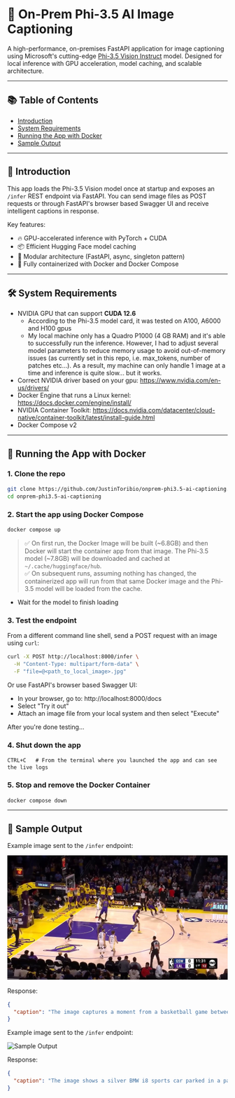 # 🧠 On-Prem Phi-3.5 AI Image Captioning

A high-performance, on-premises FastAPI application for image captioning using Microsoft's cutting-edge [Phi-3.5 Vision Instruct](https://huggingface.co/microsoft/Phi-3.5-vision-instruct) model. Designed for local inference with GPU acceleration, model caching, and scalable architecture.

---

## 📚 Table of Contents
- [Introduction](#introduction)
- [System Requirements](#system-requirements)
- [Running the App with Docker](#running-the-app-with-docker)
- [Sample Output](#sample-output)

---

## 🚀 Introduction

This app loads the Phi-3.5 Vision model once at startup and exposes an `/infer` REST endpoint via FastAPI. You can send image files as POST requests or through FastAPI's browser based Swagger UI and receive intelligent captions in response.

Key features:
- 🔥 GPU-accelerated inference with PyTorch + CUDA
- 📦 Efficient Hugging Face model caching
- 🧩 Modular architecture (FastAPI, async, singleton pattern)
- 🐳 Fully containerized with Docker and Docker Compose

---

## 🛠️ System Requirements

- NVIDIA GPU that can support **CUDA 12.6**
    -  According to the Phi-3.5 model card, it was tested on A100, A6000 and H100 gpus
    - My local machine only has a Quadro P1000 (4 GB RAM) and it's able to successfully run the inference. However, I had to adjust several model parameters to reduce memory usage to avoid out-of-memory issues (as currently set in this repo, i.e. max_tokens, number of patches etc...). As a result, my machine can only handle 1 image at a time and inference is quite slow... but it works.
- Correct NVIDIA driver based on your gpu: https://www.nvidia.com/en-us/drivers/
- Docker Engine that runs a Linux kernel: https://docs.docker.com/engine/install/
- NVIDIA Container Toolkit: https://docs.nvidia.com/datacenter/cloud-native/container-toolkit/latest/install-guide.html
- Docker Compose v2


---

## 🐳 Running the App with Docker

### 1. Clone the repo
```bash
git clone https://github.com/JustinToribio/onprem-phi3.5-ai-captioning.git
cd onprem-phi3.5-ai-captioning
```

### 2. Start the app using Docker Compose
```bash
docker compose up
```

> ✅ On first run, the Docker Image will be built (~6.8GB) and then Docker will start the container app from that image.  The Phi-3.5 model (~7.8GB) will be downloaded and cached at `~/.cache/huggingface/hub`.  
> ✅ On subsequent runs, assuming nothing has changed, the containerized app will run from that same Docker image and the Phi-3.5 model will be loaded from the cache.
* Wait for the model to finish loading

### 3. Test the endpoint

From a different command line shell, send a POST request with an image using `curl`:

```bash
curl -X POST http://localhost:8000/infer \
  -H "Content-Type: multipart/form-data" \
  -F "file=@<path_to_local_image>.jpg"
```

Or use FastAPI's browser based Swagger UI:
* In your browser, go to: http://localhost:8000/docs
* Select "Try it out"
* Attach an image file from your local system and then select "Execute"

After you're done testing...

### 4. Shut down the app

```
CTRL+C   # From the terminal where you launched the app and can see the live logs
```

### 5. Stop and remove the Docker Container

```bash
docker compose down
```

---

## 🧪 Sample Output

Example image sent to the `/infer` endpoint:

![Sample Output](images/nba_2.jpg)

Response:
```json
{
  "caption": "The image captures a moment from a basketball game between the Los Angeles Lakers and the Golden State Warriors. The players are in the midst of a play, with the Lakers in purple and the Warriors in white. The crowd is visible in the background, and the game is being broadcasted on TNT."
}
```

Example image sent to the `/infer` endpoint:

![Sample Output](images/car.jpg)

Response:
```json
{
  "caption": "The image shows a silver BMW i8 sports car parked in a parking lot. The car has a distinctive design with a low and wide stance, a large front grille, and a futuristic look with sharp angles and a sleek body. The BMW logo is visible on the front of the car."
}
```
